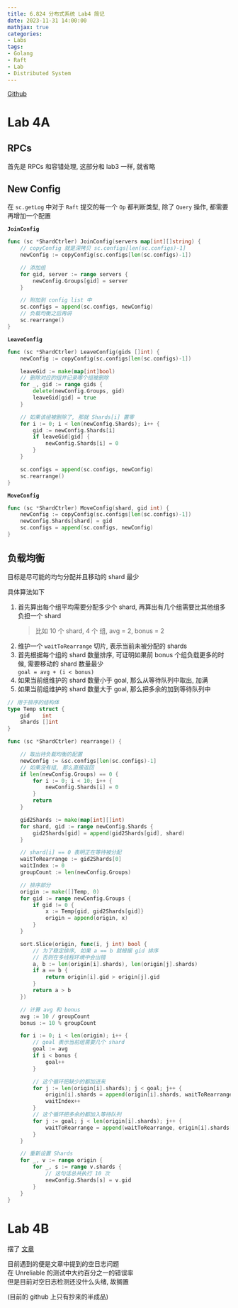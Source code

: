 ```yaml
---
title: 6.824 分布式系统 Lab4 简记
date: 2023-11-31 14:00:00
mathjax: true
categories:
- Labs
tags: 
- Golang
- Raft
- Lab
- Distributed System
---
```


[Github](https://github.com/lzlcs/Courses)
# Lab 4A
## RPCs

首先是 RPCs 和容错处理, 这部分和 lab3 一样, 就省略

## New Config

在 `sc.getLog` 中对于 `Raft` 提交的每一个 `Op` 都判断类型, 除了 `Query` 操作, 都需要再增加一个配置

**`JoinConfig`**

```go
func (sc *ShardCtrler) JoinConfig(servers map[int][]string) {
    // copyConfig 就是深拷贝 sc.configs[len(sc.configs)-1]
	newConfig := copyConfig(sc.configs[len(sc.configs)-1])

	// 添加组
	for gid, server := range servers {
		newConfig.Groups[gid] = server
	}

    // 附加到 config list 中
	sc.configs = append(sc.configs, newConfig)
    // 负载均衡之后再讲
	sc.rearrange()
}
```

**`LeaveConfig`**

```go
func (sc *ShardCtrler) LeaveConfig(gids []int) {
	newConfig := copyConfig(sc.configs[len(sc.configs)-1])

	leaveGid := make(map[int]bool)
	// 删除对应的组并记录哪个组被删除
	for _, gid := range gids {
		delete(newConfig.Groups, gid)
		leaveGid[gid] = true
	}

	// 如果该组被删除了, 那就 Shards[i] 置零
	for i := 0; i < len(newConfig.Shards); i++ {
		gid := newConfig.Shards[i]
		if leaveGid[gid] {
			newConfig.Shards[i] = 0
		}
	}

	sc.configs = append(sc.configs, newConfig)
	sc.rearrange()
}
```

**`MoveConfig`**

```go
func (sc *ShardCtrler) MoveConfig(shard, gid int) {
	newConfig := copyConfig(sc.configs[len(sc.configs)-1])
	newConfig.Shards[shard] = gid
	sc.configs = append(sc.configs, newConfig)
}
```

## 负载均衡

目标是尽可能的均匀分配并且移动的 shard 最少

具体算法如下
1. 首先算出每个组平均需要分配多少个 shard, 再算出有几个组需要比其他组多负担一个 shard
    > 比如 10 个 shard, 4 个 组, avg = 2, bonus = 2 
2. 维护一个 `waitToRearrange` 切片, 表示当前未被分配的 shards
1. 首先根据每个组的 shard 数量排序, 可证明如果前 bonus 个组负载更多的时候, 需要移动的 shard 数量最少 <br>
`goal = avg + (i < bonus)`
1. 如果当前组维护的 shard 数量小于 goal, 那么从等待队列中取出, 加满
2. 如果当前组维护的 shard 数量大于 goal, 那么把多余的加到等待队列中
```go
// 用于排序的结构体
type Temp struct {
	gid    int
	shards []int
}

func (sc *ShardCtrler) rearrange() {

	// 取出待负载均衡的配置
	newConfig := &sc.configs[len(sc.configs)-1]
	// 如果没有组, 那么直接返回
	if len(newConfig.Groups) == 0 {
		for i := 0; i < 10; i++ {
			newConfig.Shards[i] = 0
		}
		return
	}

	gid2Shards := make(map[int][]int)
	for shard, gid := range newConfig.Shards {
		gid2Shards[gid] = append(gid2Shards[gid], shard)
	}

	// shard[i] == 0 表明正在等待被分配
	waitToRearrange := gid2Shards[0]
	waitIndex := 0
	groupCount := len(newConfig.Groups)

	// 排序部分
	origin := make([]Temp, 0)
	for gid := range newConfig.Groups {
		if gid != 0 {
			x := Temp{gid, gid2Shards[gid]}
			origin = append(origin, x)
		}
	}

	sort.Slice(origin, func(i, j int) bool {
		// 为了稳定排序, 如果 a == b 就根据 gid 排序
		// 否则在多线程环境中会出错
		a, b := len(origin[i].shards), len(origin[j].shards)
		if a == b {
			return origin[i].gid > origin[j].gid
		}
		return a > b
	})

	// 计算 avg 和 bonus
	avg := 10 / groupCount
	bonus := 10 % groupCount

	for i := 0; i < len(origin); i++ {
		// goal 表示当前组需要几个 shard
		goal := avg
		if i < bonus {
			goal++
		}

		// 这个循环把缺少的都加进来
		for j := len(origin[i].shards); j < goal; j++ {
			origin[i].shards = append(origin[i].shards, waitToRearrange[waitIndex])
			waitIndex++
		}
		// 这个循环把多余的都加入等待队列
		for j := goal; j < len(origin[i].shards); j++ {
			waitToRearrange = append(waitToRearrange, origin[i].shards[j])
		}
	}

	// 重新设置 Shards
	for _, v := range origin {
		for _, s := range v.shards {
			// 这句话总共执行 10 次
			newConfig.Shards[s] = v.gid
		}
	}
}
```
# Lab 4B

摆了 [文章](https://github.com/OneSizeFitsQuorum/MIT6.824-2021/blob/master/docs/lab4.md)

目前遇到的便是文章中提到的空日志问题 <br>
在 Unreliable 的测试中大约百分之一的错误率 <br>
但是目前对空日志检测还没什么头绪, 故搁置

(目前的 github 上只有抄来的半成品)